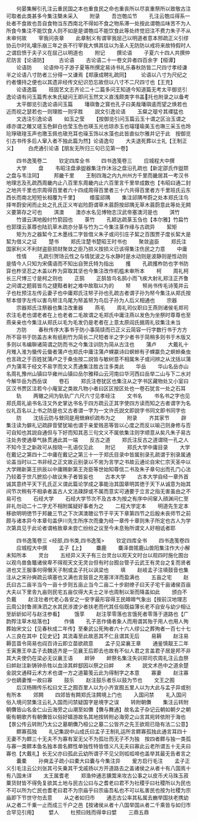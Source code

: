 <!-- { "loadSidebar": true } -->
　　何晏集解引孔注云重民国之本也重食民之命也重丧所以尽哀重祭所以致敬古注可取者此类甚多今集注槩未采入
　　附录
　　吾岂匏瓜节
　　孔注云匏瓜得系一处者不食故也吾自食物当东西南北不得如不食之物系滞一处按此谓匏瓜味苦不为人所食今集注不能饮食人则不如是是谓匏瓜不能饮食此等处终觉旧注不费力朱子不从未审何故
　　宰我问丧章
　　此章制义有谓宰我屈己以明道者意本邢疏正义引缪协云尔时礼壊乐崩三年之丧不行宰我大惧其往以为圣人无防防以戒将来故特假时人之谓启愤于夫子义在屈己以明道也
　　附记
　　撰论语
　　子夏六十四人共撰仲尼防言【论语防】
　　古论语
　　古论语二十一卷文异者四百余字【桓谭】
　　论语防
　　论语仲弓子游子夏等所撰定易诗书礼乐春秋防皆二尺四寸孝经谦半之论语八寸防者三分得一又谦焉【郑康成聘礼疏同】
　　论语以八寸为尺纪之约者懐持之便也以其遗非经传文纪识恐忘故但以八寸不二尺四寸也【王充】
　　论语逸篇
　　班固艺文志齐论二十二篇多问王知道今知道篇无考太平御览引逸论语有问玉篇秀水朱氏疑问王即问玉然文义直浅颇类字书盖托也附录之以备考
　　太平御览引逸论语问玉篇
　　璠璵鲁之寳也孔子曰美哉璠璵逺而望之焕若也近而视之瑟若也一则理胜一则孚胜
　　説文引逸论语
　　玉粲之璱兮其瑮猛也
　　文选注引逸论语
　　如玉之莹
　　【按御览引问玉篇云玉十谓之区治玉谓之琢亦谓之雕又瑳玉色鲜白也莹玉色也瑛玉光也琼赤玉也璿瑾瑜美玉也璑三采玉也玲玱琤瑱瑝玉声也璬玉佩也瑱充耳也璪玉饰以水藻也此皆直似尔雅并记于此　按御览引古书传多后人窜入者不独此篇为然】论语逸句
　　大夫退死葬以士礼【王制正义】
　　白虎通引论语【朋友无所归三句已见第一卷】

　　四书逸笺卷二
　　钦定四库全书
　　四书逸笺卷三
　　应城程大中撰
　　大学
　　盘
　　韦昭注盘承盥器集注作沐浴之盘沿孔疏也【新定邵氏作盥颒之盘与韦注同】
　　邦畿千里
　　王制四海之内九州州方千里而畿居其一考汉书地理志及孔疏西周畿内止八百里东周畿内止六百里言千里举成数也【韦昭曰通二封之地共千里也宗周得百里者六十四成周得百里者三十六共得百里者方千里班氏云东西长而南北短短长相覆为千里】
　　缗蛮邱隅
　　集注邱隅岑蔚之处本郑氏注鸟择岑蔚安闲而止处之孔氏正义岑岩险蔚谓草木蓊蔚按邱隅无草木蓊蔚意此等处无闗义要第存之可也
　　淇澳
　　澳亦水名见博物志汉武帝塞澳河是也
　　淇竹
　　竹谱云淇地殷纣竹箭园也
　　菉竹
　　孔颖达疏菉玉刍也【本尔雅】竹扁竹也郭璞云菉蓐也陆玑草木疏亦分菉与竹为二今集注菉作缘与古疏异
　　絜矩
　　矩为方之器絜今工木墨线二字皆借义朱子或问引庄子絜之百围贾子度长絜大是絜为借义之证
　　楚书
　　郑氏注楚书楚昭王时书也
　　聚敛盗臣
　　郑氏注国家利义不利财盗臣损财聚敛之臣乃损义按损义已该得集注伤民之力意
　　中庸
　　性情
　　孔疏引贺玚云性之与情犹波之与水静时是水动则是波静则是性动则是情今人只知为宋儒语而不知出自贺氏特为指出
　　擭
　　孔疏擭柞防也字书防穽也柞坚忍之木盖以柞为穽取其坚也今集注改作机槛未审所本
　　柯
　　周礼柯长三尺博三寸是柯之则也
　　正鹄
　　正鹄皆鸟名鹄小而飞疾大射礼郑注正齐鲁之间谓之题肩皆鸟之捷黠者射之难中故取以为的
　　帑
　　帑尚书传毛诗笺并云子也杜预注左传云妻子也中庸郑氏注帑子孙也孔疏古者谓子孙为帑今集注从郑氏按帑本借字左传以害鸟帑注鸟尾为帑盖帑为鸟后子孙为人后义相通也
　　宗器
　　宗器郑氏注祭器也集注改重器
　　燕毛
　　周礼司仪职曰王燕则诸侯毛郑司农注毛老也谓老者在上也老者二毛故谓之毛郑氏中庸注燕以发色为坐祭时尊尊也至燕亲亲也今集注从郑氏以毛为毛发仍是老者在上意太原阎氏据周礼驳集注未当
　　方防
　　春秋传序大事书于防小事简牍而已正义云简容一行字数行书于方方所不容书于防盖古未有纸削竹为简长二尺短者半之字少者书于简稍多则书于木版又多则以韦编聨诸简谓之防而书之今集注训防为简从古注也
　　蒲卢
　　大戴礼十月雉入淮为蜃传云蜃者蒲卢也郑氏中庸注蒲卢蜾蠃诗曰螟蛉有子蜾蠃负之螟蛉桑虫也言政之于百姓犹蒲卢之于桑虫按二説皆与敏树意不相属朱子或问辨之从沈括以蒲卢为蒲苇于经文不易字而文义贯通集注胜古注多类此
　　华岳
　　华山名岳亦山名周礼豫州山镇曰华雍州山镇曰岳尔雅释山云河南曰华河西曰岳举二山与下二水对今解华岳为西岳误
　　卷石
　　郑氏注卷犹区也集注从之字书区藏物处又小室曰区汉书贾区注若今小庵室之类故凡物小者曰区区按区处也一卷石犹言一处之石耳
　　轨
　　两辙之间为轨轨广六尺六寸见孝经注
　　文书名
　　书名书之字也见郑氏周礼谕书名注又外史掌达书名于四方疏云正其字使四方读而知之古者谓字为名仪礼百名以上书之防是也又古者谓一字为一文许氏説文即説字书同文即书同字也
　　防
　　沈括云防与檾同是用檾麻织疏布为之
　　附录
　　齐其家节
　　辟集注读为僻礼记疏辟音譬犹喻也谓于亲爱贱恶等皆以心度之而反以喻己则身修与否可自知也其説自通但与下好而知其恶三句文义不属依集注则字顺意从矣凡朱子易古注处务使通章气脉贯通此其一端
　　反古之道
　　郑氏注反古之道谓晓一孔之人不知今王之新政可从按晓一孔语仅见此
　　附记
　　郑氏大学中庸目录
　　大学在戴记之第四十二中庸在戴记之第三十一于郑氏目录中皆属别录孔疏谓于别录属通论盖当时以二书非经之正文故云别录以不耑为言学之书故云通论自宋仁宗天圣中以大学赐新第王拱辰以中庸赐新第王尧臣等世始知尊信二书及朱子章句出而孔门心法乃较着于世凡摭拾小故议朱子者皆妄也
　　古本大学
　　古本大学自经一章外首诚其意终平天下孔氏正义谓此篇论学成之事能治其国章明其徳于天下从诚意为始其间节次稍有不相承者盖古人文法疎辞或不属而意实可通要于立言之指无害虽由之不易可也
　　石经大学
　　石经大学节次不及古本为按之有序中间窜入顔渊问仁至非礼勿动二十二字尤不相附属疑好事者为之
　　二程大学定本
　　明道先生定本移欲明明徳节于邦畿三节之下次淇澳聴讼节于平天下章第四节之后殷未丧师节之前颇与诸本异今本章句盖伊川先生所序次而彚为经一章传十章则朱子所定也古人为学次第具见于此论者谓格致章未尝亡纷纷之议至今未息殆所谓文人好相诋者耶

　　四书逸笺卷三
<经部,四书类,四书逸笺>
　　钦定四库全书
　　四书逸笺卷四
　　应城程大中撰
　　孟子【上】
　　麋鹿
　　麋泽兽隂鹿山兽阳集注作大小解未知所本
　　灵台
　　五经异义天子有三台灵台以观天文时台以观四时施化囿台以观鸟兽鱼鼈诸侯卑不得观天文无灵台但有时台囿台管子云武王有灵台之复而贤者进也文王服事何得僭天子制或孟子托以讽梁也
　　填
　　赵岐孟子注填鼓音也集注从之宋孙奭疏云填塞也又满也言鼓音之充塞洋洋而盈满也
　　五亩之宅
　　赵氏曰古二亩半当今一亩十步则五亩止当今二亩二十步尉缭子曰天子宅千亩诸侯百亩大夫以下里舎九亩则民宅五亩仅得大夫士之半也周制以渐而降盖如此
　　颁白不负戴
　　赵注壮者代老心各安之一安字最形容得王民皥皥气象出【按前汉地理志云周公封鲁濒洙泗之水其民涉渡少者扶老而代其任俗既益薄长老不自安与幼少相让至龂龂如可与赵注参看】
　　饿莩
　　赵注莩零落也言饿死者零落于道路也【广韵殍注草木枯落也】
　　作俑
　　孔子恶作俑者象人而用谓其殆于用人也用人殉葬始宋文公【见春秋成二年传】至秦武公死殉者六十六人缪公之葬殉者一百七十七人三良在其中【见史记】其流毒至此故恶其不仁且谓其无后
　　易耨
　　赵注易耨芸苗令简易也阎百诗云即立苗欲疏意
　　孟子见梁襄王章
　　通鉴慎靓王二年壬寅惠王卒孟子去魏适齐是一见襄王后即去也故有不似人君之言盖君子居是邦不非其大夫使仍在梁必无议襄王语
　　衅钟
　　衅祭名集注失训郑司农周礼注云血祭曰衅赵注新铸钟杀牲以血涂其衅郄因以祭之曰衅
　　术
　　説文术邑中之道余楚金説文通释云术方术也谓一方之道纂笺云此为得制字之本意
　　寡妻
　　赵注寡少也嫡妻惟一故曰寡
　　鼓乐
　　赵注鼓乐者乐以鼓为节也
　　文王之囿
　　后汉杨赐传乐松曰文王之囿百里人以为小齐宣囿五里人以为大此与孟子异或别有所本
　　郊闗
　　四郊皆有闗郑氏注闗境上门也
　　入国问禁
　　礼入国问俗入境问禁集注云礼入国而问禁疑国字是境字之误
　　转附朝儛
　　集注云转附朝儛皆山名金仁山云海旁之山潮至如儛【儛与舞通】故名孟子杂记云朝如朝夕之朝衞有朝歌齐有朝儛皆以俗好嬉游故名其地按转附必海旁之山言其宛转依附于海也【景公传云转附乃太公之墓朝儛乃桓公之墓二公皆齐之先王欲观已隐有法二公意】
　　鳏寡孤独
　　礼记集説中山成氏曰孟子王制礼运所言鳏寡孤独此通言耳四十无妻不为鳏三十无夫不为寡有室无父不为孤壮而无子不为独　按四者鳏与独一类孤与寡一类鳏本鱼名独本兽名鳏性单独性特皆借义凡无夫曰寡此云老所谓五十无夫曰寡也【大戴礼】长无父亦曰孤此云幼所谓子不见父则呱呱啼也盖举其最无告者言之
　　囊橐
　　孙奭孟子疏小曰橐大曰囊与今集注异
　　爰方启行毛注
　　孟子正义引毛注云公刘张其弓矢乗其干戈戚扬以方开道路去之盖诸侯之从者十有八国焉十有八国未详
　　太王属耆老
　　郑渔仲通志獯鬻来攻古公事之以皮币犬马珠玉菽粟货财皆不得免复欲其土地与民古公曰与之耆老曰君不为社稷乎曰社稷所以为民也不可以所为亡民也耆老曰君不为宗庙乎曰宗庙吾私也不可以私害民也按为社稷为宗庙即下节世守勿去意
　　从之者如归市
　　通志古公率其私属去豳举国扶老携幼从之者二千乗一止而成三千户之邑【按诸侯从者十八国举国从者二千乘皆与如归市合罕见引用】
　　嬖人
　　杜预曰贱而得幸曰嬖
　　三鼎五鼎
